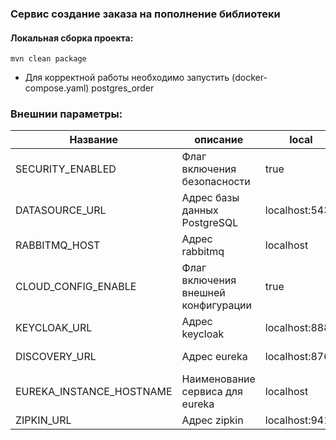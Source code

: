 ### Сервис создание заказа на пополнение библиотеки

#### Локальная сборка проекта:
```
mvn clean package
```
* Для корректной работы необходимо запустить (docker-compose.yaml) postgres_order

### Внешнии параметры:
| Название                 | описание                            | local          | docker                        |
|--------------------------|-------------------------------------|----------------|-------------------------------|
| SECURITY_ENABLED         | Флаг включения безопасности         | true           | false                         |
| DATASOURCE_URL           | Адрес базы данных  PostgreSQL       | localhost:5434 | postgres_order:5432           |
| RABBITMQ_HOST            | Адрес    rabbitmq                   | localhost      | rabbitmq                      |
| CLOUD_CONFIG_ENABLE      | Флаг включения внешней конфигурации | true           | false                         |
| KEYCLOAK_URL             | Адрес keycloak                      | localhost:8888 | keycloak:8080                 |
| DISCOVERY_URL            | Адрес eureka                        | localhost:8761 | discovery-service:8761        |
| EUREKA_INSTANCE_HOSTNAME | Наименование сервиса для eureka     | localhost      | order-service                 |
| ZIPKIN_URL               | Адрес zipkin                        | localhost:9411 | zipkin:9411                   |